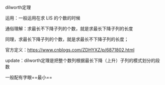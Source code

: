 dilworth定理

运用：一般运用在求 LIS 的个数的时候

通俗理解：求最长不下降子列的个数，就是求最长下降子列的长度

同理，求最长下降子列的个数，就是求最长不下降子列的长度；

官方定义：https://www.cnblogs.com/ZDHYXZ/p/6871802.html

update：dilworth定理是把整个数列根据最长下降（上升）子列的模式划分的段数

一般配有字眼==最小==